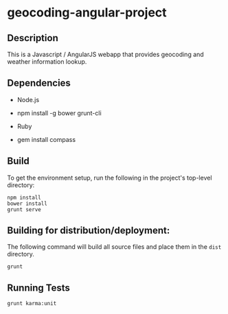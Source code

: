 # geocoding-angular-project

## Description

This is a Javascript / AngularJS webapp that provides geocoding and weather information lookup.

## Dependencies

- Node.js
- npm install -g bower grunt-cli

- Ruby
- gem install compass


## Build

To get the environment setup, run the following in the project's top-level directory:

```
npm install
bower install
grunt serve
```

## Building for distribution/deployment:

The following command will build all source files and place them in the `dist`
directory.

```
grunt
```

## Running Tests

```
grunt karma:unit
```

